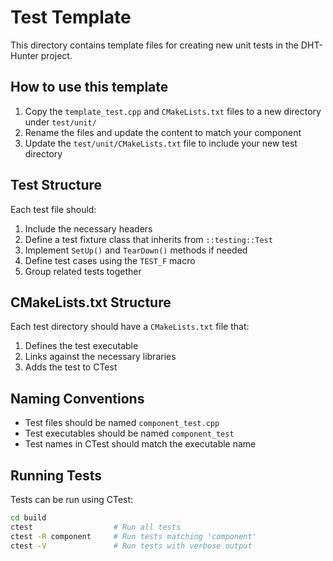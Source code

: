 # Test Template

This directory contains template files for creating new unit tests in the DHT-Hunter project.

## How to use this template

1. Copy the `template_test.cpp` and `CMakeLists.txt` files to a new directory under `test/unit/`
2. Rename the files and update the content to match your component
3. Update the `test/unit/CMakeLists.txt` file to include your new test directory

## Test Structure

Each test file should:

1. Include the necessary headers
2. Define a test fixture class that inherits from `::testing::Test`
3. Implement `SetUp()` and `TearDown()` methods if needed
4. Define test cases using the `TEST_F` macro
5. Group related tests together

## CMakeLists.txt Structure

Each test directory should have a `CMakeLists.txt` file that:

1. Defines the test executable
2. Links against the necessary libraries
3. Adds the test to CTest

## Naming Conventions

- Test files should be named `component_test.cpp`
- Test executables should be named `component_test`
- Test names in CTest should match the executable name

## Running Tests

Tests can be run using CTest:

```bash
cd build
ctest                  # Run all tests
ctest -R component     # Run tests matching 'component'
ctest -V               # Run tests with verbose output
```
